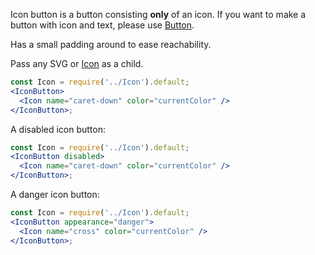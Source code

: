 Icon button is a button consisting **only** of an icon. If you want to make a button with icon and text, please use [Button](#/Components?id=button).

Has a small padding around to ease reachability.

Pass any SVG or [Icon](#/Components?id=icon) as a child.

```jsx
const Icon = require('../Icon').default;
<IconButton>
  <Icon name="caret-down" color="currentColor" />
</IconButton>;
```

A disabled icon button:

```jsx
const Icon = require('../Icon').default;
<IconButton disabled>
  <Icon name="caret-down" color="currentColor" />
</IconButton>;
```

A danger icon button:

```jsx
const Icon = require('../Icon').default;
<IconButton appearance="danger">
  <Icon name="cross" color="currentColor" />
</IconButton>;
```
